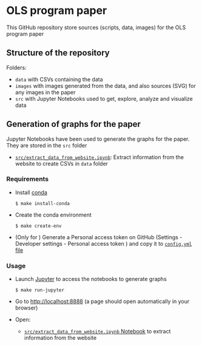# OLS program paper

This GitHub repository store sources (scripts, data, images) for the OLS program paper

## Structure of the repository

Folders:
- `data` with CSVs containing the data
- `images` with images generated from the data, and also sources (SVG) for any images in the paper
- `src` with Jupyter Notebooks used to get, explore, analyze and visualize data

## Generation of graphs for the paper

Jupyter Notebooks have been used to generate the graphs for the paper. They are stored in the `src` folder

- [`src/extract_data_from_website.ipynb`](src/extract_data_from_website.ipynb): Extract information from the website to create CSVs in `data` folder

### Requirements

- Install [conda](https://conda.io/miniconda.html)

    ```
    $ make install-conda
    ```

- Create the conda environment

    ```
    $ make create-env
    ```

- (Only for ) Generate a Personal access token on GitHub (Settings - Developer settings - Personal access token ) and copy it to [`config.yml` file](config.yaml)

### Usage

- Launch [Jupyter](https://jupyter.org/) to access the notebooks to generate graphs

    ```
    $ make run-jupyter
    ```

- Go to [http://localhost:8888](http://localhost:8888) (a page should open automatically in your browser)
- Open:
    - [`src/extract_data_from_website.ipynb` Notebook](http://localhost:8888/notebooks/src/extract_data_from_website.ipynb) to extract information from the website